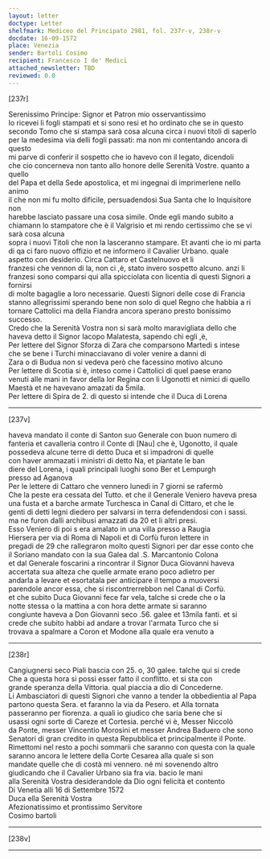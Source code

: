 ```yaml
---
layout: letter
doctype: Letter
shelfmark: Mediceo del Principato 2981, fol. 237r-v, 238r-v
docdate: 16-09-1572
place: Venezia
sender: Bartoli Cosimo
recipient: Francesco I de' Medici
attached_newsletter: TBD
reviewed: 0.0
---
```


[237r]  
  
  
Serenissimo Principe: Signor et Patron mio osservantissimo  
Io ricevei li fogli stampati et si sono resi et ho ordinato che se in questo  
secondo Tomo che si stampa sarà cosa alcuna circa i nuovi titoli di saperlo  
per la medesima via delli fogli passati: ma non mi contentando ancora di questo  
mi parve di conferir il sospetto che io havevo con il legato, dicendoli  
che cio concerneva non tanto allo honore delle Serenità Vostre. quanto a quello  
del Papa et della Sede apostolica, et mi ingegnai di imprimerlene nello animo  
il che non mi fu molto dificile, persuadendosi Sua Santa che lo Inquisitore non  
harebbe lasciato passare una cosa simile. Onde egli mando subito a  
chiamann lo stampatore che è il Valgrisio et mi rendo certissimo che se vi sarà cosa alcuna  
sopra i nuovi Titoli che non la lasceranno stampare. Et avanti che io mi parta  
di qa ci faro nuovo offizio et ne informero il Cavalier Urbano. quale  
aspetto con desiderio. Circa Cattaro et Castelnuovo et li  
franzesi che vennon di la, non ci ,è, stato invero sospetto alcuno. anzi li  
franzesi sono comparsi qui alla spicciolata con licentia di questi Signori a fornirsi  
di molte bagaglie a loro necessarie. Questi Signori delle cose di Francia  
stanno allegrissimi sperando bene non solo di quel Regno che habbia a ri  
tornare Cattolici ma della Fiandra ancora sperano presto bonissimo successo.  
Credo che la Serenità Vostra non si sarà molto maravigliata dello che  
haveva detto il Signor Iacopo Malatesta, sapendo chi egli ,è,  
Per lettere del Signor Sforza di Zara che comparsono Martedi s intese  
che se bene i Turchi minacciavano di voler venire a danni di  
Zara o di Budua non si vedeva però che facessino motivo alcuno  
Per lettere di Scotia si è, inteso come i Cattolici di quel paese erano  
venuti alle mani in favor della lor Regina con li Ugonotti et nimici di quello  
Maestà et ne havevano amazati da 5mila.  
Per lettere di Spira de 2. di questo si intende che il Duca di Lorena  
  
---  

[237v]  
  
  
haveva mandato il conte di Santon suo Generale con buon numero di  
fanteria et cavalleria contro il Conte di [Nau] che è, Ugonotto, il quale  
possedeva alcune terre di detto Duca et si impadroni di quelle  
con haver ammazati i ministri di detto Na, et piantate le ban  
diere del Lorena, i quali principali luoghi sono Ber et Lempurgh  
presso ad Aganova  
Per le lettere di Cattaro che vennero lunedì in 7 giorni se rafermò  
Che la peste era cessata del Tutto. et che il Generale Veniero haveva presa  
una fusta et a barche armate Turchesca in Canal di Cittaro, et che le  
genti di detti legni diedero per salvarsi in terra defendendosi con i sassi.  
ma ne furon dalli archibusi amazzati da 20 et li altri presi.  
Esso Veniero di poi s era amalato in una villa presso a Raugia  
Hiersera per via di Roma di Napoli et di Corfù furon lettere in  
pregadi de 29 che rallegraron molto questi Signori per dar esse conto che  
il Soriano mandato con la sua Galea dal .S. Marcantonio Colona  
et dal Generale foscarini a rincontrar il Signor Duca Giovanni haveva  
accertata sua alteza che quelle armate erano poco adietro per  
andarla a levare et esortatala per anticipare il tempo a muoversi  
parendole ancor essa, che si riscontrerrebbon nel Canal di Corfù.  
et che subito Duca Giovanni fece far vela, talche si crede che o la  
notte stessa o la mattina a con hora dette armate si saranno  
congiunte haveva a Don Giovanni seco .56. galee et 13mila fanti. et si  
crede che subito habbi ad andare a trovar l'armata Turco che si  
trovava a spalmare a Coron et Modone alla quale era venuto a   
  
---  

[238r]  
  
  
Cangiugnersi seco Piali bascia con 25. o, 30 galee. talche qui si crede  
Che a questa hora si possi esser fatto il conflitto. et si sta con  
grande speranza della Vittoria. qual piaccia a dio di Concederne.  
Li Ambasciatori di questi Signori che vanno a tender la obbedientia al Papa  
partono questa Sera. et faranno la via da Pesero. et Alla tornata  
passeranno per fiorenza. a quali io giudico che saria bene che si  
usassi ogni sorte di Careze et Cortesia. perché vi è, Messer Niccolò  
da Ponte, messer Vincentio Morosini et messer Andrea Baduero che sono  
Senatori di gran credito in questa Repubblica et principalmente il Ponte.  
Rimettomi nel resto a pochi sommarii che saranno con questa con la quale  
saranno ancora le lettere della Corte Cesarea alla quale si son  
mandate quelle che di costà mi vennero. né mi sovenendo altro  
giudicando che il Cavalier Urbano sia fra via. bacio le mani  
alla Serenità Vostra desiderandole da Dio ogni felicità et contento  
Di Venetia alli 16 di Settembre 1572  
Duca ella Serenità Vostra  
Afezionatissimo et prontissimo Servitore  
Cosimo bartoli  
  
---  

[238v]  
  
  
  
---  


